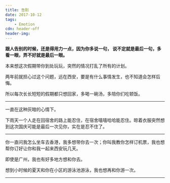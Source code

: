 ```yaml
---
title: 告别
date: 2017-10-12
tags:
	- Emotion
cdn: header-off
header-img:
---
```


**跟人告别的时候，还是得用力一点，因为你多说一句， 说不定就是最后一句，多看一眼，弄不好就是最后一眼。**

本来想这次假期带你到处玩玩，突然的情况打乱了所有的计划。

两年前就担心过这个问题，远在西安，要是有什么事情发生，也不知道会怎样后悔。

所以每次长长短短的假期都只想回家，多喝一碗汤，多陪你们吃顿饭。

***

一直在这种灰暗的心情下。

下雨天一个人走在回宿舍的路上能忍住，在宿舍嘻嘻哈哈能忍住。晾着衣服突然想到这次国庆可能是最后一次见你，实在是忍不住了。

***

你一直问我怎么坐车去香港，我多想带你去一次；你叫我教你怎样订机票，我也想帮你订好让你和我一起来西安玩几天。

即使是广州，我也有好多地方想和你去。

想到小时候的夏天和你在小区的游泳池游泳，我也想再和你游一次。

***